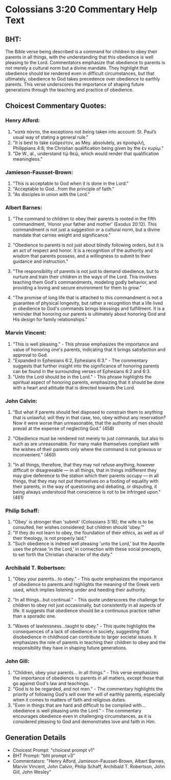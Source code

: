 # Colossians 3:20 Commentary Help Text

## BHT:
The Bible verse being described is a command for children to obey their parents in all things, with the understanding that this obedience is well pleasing to the Lord. Commentators emphasize that obedience to parents is not merely a cultural norm but a divine mandate. They highlight that obedience should be rendered even in difficult circumstances, but that ultimately, obedience to God takes precedence over obedience to earthly parents. This verse underscores the importance of shaping future generations through the teaching and practice of obedience.

## Choicest Commentary Quotes:
### Henry Alford:
1. "κατὰ πάντα, the exceptions not being taken into account: St. Paul’s usual way of stating a general rule."
2. "It is best to take εὐάρεστον, as Mey. absolutely, as προσφιλῆ, Philippians 4:8; the Christian qualification being given by the ἐν κυρίῳ."
3. "De W., al., understand τῷ θεῷ, which would render that qualification meaningless."

### Jamieson-Fausset-Brown:
1. "This is acceptable to God when it is done in the Lord." 
2. "Acceptable to God...from the principle of faith." 
3. "As disciples in union with the Lord."

### Albert Barnes:
1. "The command to children to obey their parents is rooted in the fifth commandment, 'Honor your father and mother' (Exodus 20:12). This commandment is not just a suggestion or a cultural norm, but a divine mandate that carries weight and significance."

2. "Obedience to parents is not just about blindly following orders, but it is an act of respect and honor. It is a recognition of the authority and wisdom that parents possess, and a willingness to submit to their guidance and instruction."

3. "The responsibility of parents is not just to demand obedience, but to nurture and train their children in the ways of the Lord. This involves teaching them God's commandments, modeling godly behavior, and providing a loving and secure environment for them to grow."

4. "The promise of long life that is attached to this commandment is not a guarantee of physical longevity, but rather a recognition that a life lived in obedience to God's commands brings blessings and fulfillment. It is a reminder that honoring our parents is ultimately about honoring God and His design for family relationships."

### Marvin Vincent:
1. "This is well pleasing." - This phrase emphasizes the importance and value of honoring one's parents, indicating that it brings satisfaction and approval to God.
2. "Expanded in Ephesians 6:2, Ephesians 6:3." - The commentary suggests that further insight into the significance of honoring parents can be found in the surrounding verses of Ephesians 6:2 and 6:3.
3. "Unto the Lord should be in the Lord." - This phrase highlights the spiritual aspect of honoring parents, emphasizing that it should be done with a heart and attitude that is directed towards the Lord.

### John Calvin:
1. "But what if parents should feel disposed to constrain them to anything that is unlawful; will they in that case, too, obey without any reservation? Now it were worse than unreasonable, that the authority of men should prevail at the expense of neglecting God." (458)

2. "Obedience must be rendered not merely to just commands, but also to such as are unreasonable. For many make themselves compliant with the wishes of their parents only where the command is not grievous or inconvenient." (460)

3. "In all things, therefore, that they may not refuse anything, however difficult or disagreeable — in all things, that in things indifferent they may give deference to the station which their parents occupy — in all things, that they may not put themselves on a footing of equality with their parents, in the way of questioning and debating, or disputing, it being always understood that conscience is not to be infringed upon." (461)

### Philip Schaff:
1. "Obey' is stronger than 'submit' (Colossians 3:18); the wife is to be consulted, her wishes considered; but children should 'obey.'"
2. "If they do not learn to obey, the foundation of their ethics, as well as of their theology, is not properly laid."
3. "Such obedience is indeed well pleasing 'unto the Lord,' but the Apostle uses the phrase 'in the Lord,' in connection with these social precepts, to set forth the Christian character of the duty."

### Archibald T. Robertson:
1. "Obey your parents...to obey." - This quote emphasizes the importance of obedience to parents and highlights the meaning of the Greek verb used, which implies listening under and heeding their authority.

2. "In all things...but continual." - This quote underscores the challenge for children to obey not just occasionally, but consistently in all aspects of life. It suggests that obedience should be a continuous practice rather than a sporadic one.

3. "Waves of lawlessness...taught to obey." - This quote highlights the consequences of a lack of obedience in society, suggesting that disobedience in childhood can contribute to larger societal issues. It emphasizes the role of parents in teaching their children to obey and the responsibility they have in shaping future generations.

### John Gill:
1. "Children, obey your parents... in all things." - This verse emphasizes the importance of obedience to parents in all matters, except those that go against God's law and teachings.
2. "God is to be regarded, and not men." - The commentary highlights the priority of following God's will over the will of earthly parents, especially when it comes to matters of faith and religious duties.
3. "Even in things that are hard and difficult to be complied with... obedience is well pleasing unto the Lord." - The commentary encourages obedience even in challenging circumstances, as it is considered pleasing to God and demonstrates love and faith in Him.


## Generation Details
- Choicest Prompt: "choicest prompt v1"
- BHT Prompt: "bht prompt v3"
- Commentators: "Henry Alford, Jamieson-Fausset-Brown, Albert Barnes, Marvin Vincent, John Calvin, Philip Schaff, Archibald T. Robertson, John Gill, John Wesley"

